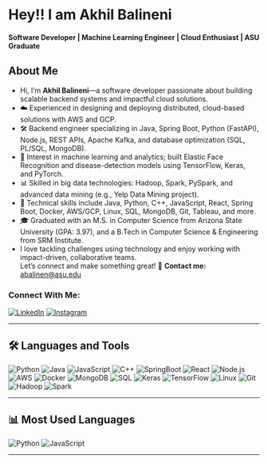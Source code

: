 # Hey!! I am Akhil Balineni
#### Software Developer | Machine Learning Engineer | Cloud Enthusiast | ASU Graduate
## About Me

- Hi, I’m **Akhil Balineni**—a software developer passionate about building scalable backend systems and impactful cloud solutions.
- ☁️ Experienced in designing and deploying distributed, cloud-based solutions with AWS and GCP.
- 🛠️ Backend engineer specializing in Java, Spring Boot, Python (FastAPI), Node.js, REST APIs, Apache Kafka, and database optimization (SQL, PL/SQL, MongoDB).
- 🤖 Interest in machine learning and analytics; built Elastic Face Recognition and disease-detection models using TensorFlow, Keras, and PyTorch.
- 📊 Skilled in big data technologies: Hadoop, Spark, PySpark, and advanced data mining (e.g., Yelp Data Mining project).
- 💬 Technical skills include Java, Python, C++, JavaScript, React, Spring Boot, Docker, AWS/GCP, Linux, SQL, MongoDB, Git, Tableau, and more.
- 🎓 Graduated with an M.S. in Computer Science from Arizona State University (GPA: 3.97), and a B.Tech in Computer Science & Engineering from SRM Institute.
- I love tackling challenges using technology and enjoy working with impact-driven, collaborative teams.  
  Let’s connect and make something great!
🔹 **Contact me:** [abalinen@asu.edu](mailto:abalinen@asu.edu)

### Connect With Me:
[![LinkedIn](https://img.shields.io/badge/-LinkedIn-blue?logo=linkedin&logoColor=white)](https://linkedin.com/in/akhil-balineni-a69a09206)
[![Instagram](https://img.shields.io/badge/-Instagram-red?logo=instagram&logoColor=white)](#)

---

## 🛠️ Languages and Tools

![Python](https://img.shields.io/badge/-Python-black?logo=python)
![Java](https://img.shields.io/badge/-Java-black?logo=java)
![JavaScript](https://img.shields.io/badge/-JavaScript-black?logo=javascript)
![C++](https://img.shields.io/badge/-C%2B%2B-black?logo=c%2B%2B)
![SpringBoot](https://img.shields.io/badge/-Springboot-black?logo=spring)
![React](https://img.shields.io/badge/-React-black?logo=react)
![Node.js](https://img.shields.io/badge/-Node.js-black?logo=node.js)
![AWS](https://img.shields.io/badge/-AWS-black?logo=amazon-aws)
![Docker](https://img.shields.io/badge/-Docker-black?logo=docker)
![MongoDB](https://img.shields.io/badge/-MongoDB-black?logo=mongodb)
![SQL](https://img.shields.io/badge/-SQL-black?logo=mysql)
![Keras](https://img.shields.io/badge/-Keras-black?logo=keras)
![TensorFlow](https://img.shields.io/badge/-Tensorflow-black?logo=tensorflow)
![Linux](https://img.shields.io/badge/-Linux-black?logo=linux)
![Git](https://img.shields.io/badge/-Git-black?logo=git)
![Hadoop](https://img.shields.io/badge/-Hadoop-black?logo=apachehadoop)
![Spark](https://img.shields.io/badge/-Spark-black?logo=apachespark)


---
## 📊 Most Used Languages

![Python](https://img.shields.io/badge/-Python-black?logo=python)
![JavaScript](https://img.shields.io/badge/-JavaScript-black?logo=javascript)

---


